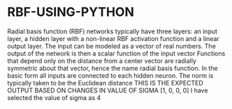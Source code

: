 # RBF-USING-PYTHON
Radial basis function (RBF) networks typically have three layers: an input layer, a hidden layer with a non-linear RBF activation function and a linear output layer. The input can be modeled as a vector of real numbers. The output of the network is then a scalar function of the input vector
Functions that depend only on the distance from a center vector are radially symmetric about that vector, hence the name radial basis function. In the basic form all inputs are connected to each hidden neuron. The norm is typically taken to be the Euclidean distance
THIS IS THE EXPECTED OUTPUT BASED ON CHANGES IN VALUE OF SIGMA
[1, 0, 0, 0]
I have selected the value of sigma as 4
